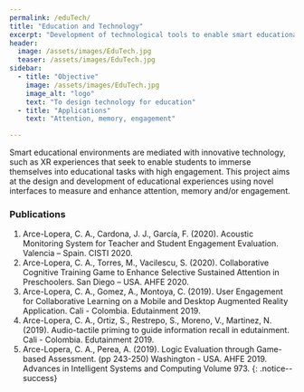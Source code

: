 ```yaml
---
permalink: /eduTech/
title: "Education and Technology"
excerpt: "Development of technological tools to enable smart educational environments"
header:
  image: /assets/images/EduTech.jpg
  teaser: /assets/images/EduTech.jpg
sidebar:
  - title: "Objective"
    image: /assets/images/EduTech.jpg
    image_alt: "logo"
    text: "To design technology for education"
  - title: "Applications"
    text: "Attention, memory, engagement"

---
```


Smart educational environments are mediated with innovative technology, such as XR experiences that seek
to enable students to immerse themselves into educational tasks with high engagement. This project aims at
the design and development of educational experiences using novel interfaces 
to measure and enhance attention, memory and/or engagement.  
 
### Publications
1.	Arce-Lopera, C. A., Cardona, J. J., García, F. (2020). Acoustic Monitoring System for Teacher and Student Engagement Evaluation. Valencia – Spain. CISTI 2020.
2.	Arce-Lopera, C. A., Torres, M., Vacilescu, S. (2020). Collaborative Cognitive Training Game to Enhance Selective Sustained Attention in Preschoolers. San Diego – USA. AHFE 2020.
3.	Arce-Lopera, C. A., Gomez, A., Montoya, C. (2019). User Engagement for Collaborative Learning on a Mobile and Desktop Augmented Reality Application. Cali - Colombia. Edutainment 2019.
4.	Arce-Lopera, C. A., Ortiz, S., Restrepo, S., Moreno, V., Martinez, N. (2019). Audio-tactile priming to guide information recall in edutainment. Cali - Colombia. Edutainment 2019.
5.	Arce-Lopera, C. A., Perea, A. (2019). Logic Evaluation through Game-based Assessment. (pp 243-250) Washington - USA. AHFE 2019. Advances in Intelligent Systems and Computing Volume 973.
{: .notice--success}

